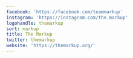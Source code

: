 ```yaml
---
facebook: 'https://facebook.com/teammarkup'
instagram: 'https://instagram.com/the.markup'
logohandle: themarkup
sort: markup
title: The Markup
twitter: themarkup
website: 'https://themarkup.org/'
---
```

